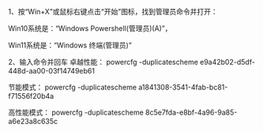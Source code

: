 1、按“Win+X”或鼠标右键点击“开始”图标，找到管理员命令并打开：

Win10系统是：“Windows Powershell(管理员)(A)”，

Win11系统是：“Windows 终端(管理员)”

2、输入命令并回车
卓越性能：
powercfg -duplicatescheme e9a42b02-d5df-448d-aa00-03f14749eb61

节能模式：
powercfg -duplicatescheme a1841308-3541-4fab-bc81-f71556f20b4a

高性能模式：
powercfg -duplicatescheme 8c5e7fda-e8bf-4a96-9a85-a6e23a8c635c
